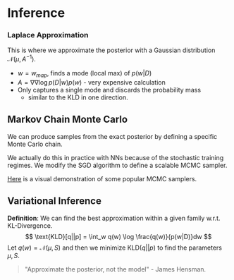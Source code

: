 # Inference





### Laplace Approximation



This is where we approximate the posterior with a Gaussian distribution $\mathcal{N}(\mu, A^{-1})$.

* $w=w_{map}$, finds a mode (local max) of $p(w|D)$
* $A = \nabla\nabla \log p(D|w) p(w)$ - very expensive calculation
* Only captures a single mode and discards the probability mass 
  * similar to the KLD in one direction.



## Markov Chain Monte Carlo



We can produce samples from the exact posterior by defining a specific Monte Carlo chain.

We actually do this in practice with NNs because of the stochastic training regimes. We modify the SGD algorithm to define a scalable MCMC sampler.

[Here](https://chi-feng.github.io/mcmc-demo/) is a visual demonstration of some popular MCMC samplers.



## Variational Inference

**Definition**: We can find the best approximation within a given family w.r.t. KL-Divergence.
$$
\text{KLD}[q||p] = \int_w q(w) \log \frac{q(w)}{p(w|D)}dw 
$$
Let $q(w)=\mathcal{N}(\mu, S)$ and then we minimize KLD$(q||p)$ to find the parameters $\mu, S$.

> "Approximate the posterior, not the model" - James Hensman.